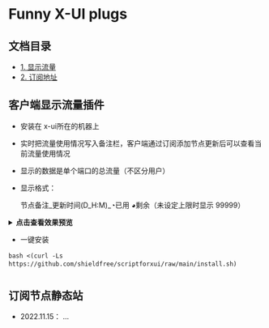 # Funny X-UI plugs


## 文档目录  
- [1. 显示流量](#客户端显示流量插件)  
- [2. 订阅地址](#订阅节点静态站)  

##
## 客户端显示流量插件
- 安装在 x-ui所在的机器上
- 实时把流量使用情况写入备注栏，客户端通过订阅添加节点更新后可以查看当前流量使用情况
- 显示的数据是单个端口的总流量（不区分用户）
- 显示格式：

  节点备注_更新时间(D_H:M)_◔已用 ◕剩余（未设定上限时显示 99999）

<details>
-  <summary><b> 点击查看效果预览</b></summary> 

- X-UI panel
  
![image](https://github.com/shieldfree/scriptforxui/blob/179439ab75fffff2f7947eda09debfa8a1589b2f/static/images/showdatausage_panel.jpg)
  
  
- V2rayN
  
![image](https://github.com/shieldfree/scriptforxui/blob/179439ab75fffff2f7947eda09debfa8a1589b2f/static/images/showdatausage_N.jpg)

  
- Rocket
  
![image](https://github.com/shieldfree/scriptforxui/blob/179439ab75fffff2f7947eda09debfa8a1589b2f/static/images/showdata_sr.jpg)
  
  
- v2rayNG
  
![image](https://github.com/shieldfree/scriptforxui/blob/179439ab75fffff2f7947eda09debfa8a1589b2f/static/images/showdata_and.jpg)
  

  
</details>  

-   一键安装
 

```
bash <(curl -Ls https://github.com/shieldfree/scriptforxui/raw/main/install.sh)
```    



#
## 订阅节点静态站
- 2022.11.15： ...







